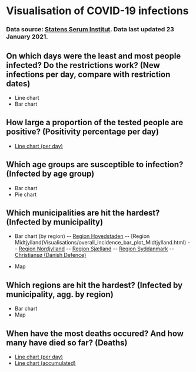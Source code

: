 # Visualisation of COVID-19 infections

### Data source: [Statens Serum Institut](https://covid19.ssi.dk/overvagningsdata). Data last updated 23 January 2021.

## On which days were the least and most people infected? Do the restrictions work? (New infections per day, compare with restriction dates)

- Line chart
- Bar chart

## How large a proportion of the tested people are positive? (Positivity percentage per day)

- [Line chart (per day)](Visualisations/positivity_percentage_line_plot.html)

## Which age groups are susceptible to infection? (Infected by age group)

- Bar chart
- Pie chart

## Which municipalities are hit the hardest? (Infected by municipality)

- Bar chart (by region)
-- [Region Hovedstaden](Visualisations/overall_incidence_bar_plot_Hovedstaden.html)
-- [Region Midtjylland(Visualisations/overall_incidence_bar_plot_Midtjylland.html)
-- [Region Nordjylland](Visualisations/overall_incidence_bar_plot_Nordjylland.html)
-- [Region Sjælland](Visualisations/overall_incidence_bar_plot_Sjælland.html)
-- [Region Syddanmark](Visualisations/overall_incidence_bar_plot_Syddanmark.html)
-- [Christiansø (Danish Defence)](Visualisations/overall_incidence_bar_plot_Christiansø.html)

- Map

## Which regions are hit the hardest? (Infected by municipality, agg. by region)

- Bar chart
- Map

## When have the most deaths occured? And how many have died so far? (Deaths)

- [Line chart (per day)](Visualisations/deaths_line_plot.html)
- [Line chart (accumulated)](Visualisations/cumulated_deaths_line_plot.html)